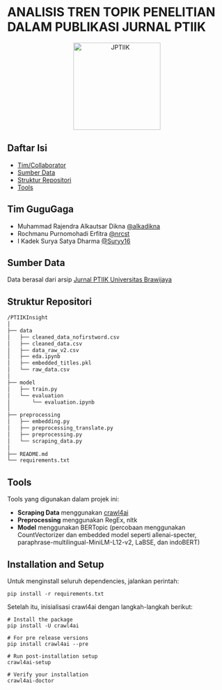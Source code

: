 # ANALISIS TREN TOPIK PENELITIAN DALAM PUBLIKASI JURNAL PTIIK

<p align="center">
  <img src="https://github.com/user-attachments/assets/51ba4164-4edc-4c26-bdb2-e21cfbc94abd" alt="JPTIIK" height="200"/>
</p>

## Daftar Isi
- [Tim/Collaborator](#tim-gugugaga)
- [Sumber Data](#sumber-data)
- [Struktur Repositori](#struktur-repositori)
- [Tools](#tools)

## Tim GuguGaga
- Muhammad Rajendra Alkautsar Dikna [@alkadikna](http://github.com/alkadikna)
- Rochmanu Purnomohadi Erfitra [@nrcst](http://github.com/nrcst)
- I Kadek Surya Satya Dharma [@Suryy16](http://github.com/suryy16)

## Sumber Data
Data berasal dari arsip [Jurnal PTIIK Universitas Brawijaya](https://j-ptiik.ub.ac.id/index.php/j-ptiik/issue/archive)

## Struktur Repositori
```bash
/PTIIKInsight  
│  
├── data  
│   ├── cleaned_data_nofirstword.csv  
│   ├── cleaned_data.csv  
│   ├── data_raw_v2.csv  
│   ├── eda.ipynb  
│   ├── embedded_titles.pkl  
│   └── raw_data.csv  
│  
├── model  
│   ├── train.py  
│   └── evaluation  
│       └── evaluation.ipynb  
│  
├── preprocessing  
│   ├── embedding.py  
│   ├── preprocessing_translate.py  
│   ├── preprocessing.py  
│   └── scraping_data.py  
│  
├── README.md 
└── requirements.txt
```

## Tools
Tools yang digunakan dalam projek ini:
- **Scraping Data** menggunakan [crawl4ai](https://github.com/unclecode/crawl4ai)
- **Preprocessing** menggunakan RegEx, nltk
- **Model** menggunakan BERTopic (percobaan menggunakan CountVectorizer dan embedded model seperti allenai-specter, paraphrase-multilingual-MiniLM-L12-v2, LaBSE, dan indoBERT)

## Installation and Setup
Untuk menginstall seluruh dependencies, jalankan perintah:

```
pip install -r requirements.txt
```

Setelah itu, inisialisasi crawl4ai dengan langkah-langkah berikut:
```
# Install the package
pip install -U crawl4ai

# For pre release versions
pip install crawl4ai --pre

# Run post-installation setup
crawl4ai-setup

# Verify your installation
crawl4ai-doctor
```